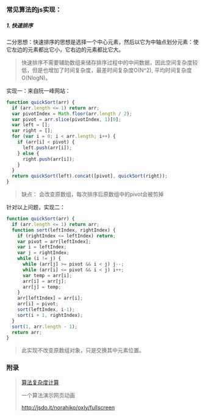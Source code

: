 ### 常见算法的js实现：

##### 1. 快速排序

二分思想：快速排序的思想是选择一个中心元素，然后以它为中轴点划分元素：使它左边的元素都比它小，它右边的元素都比它大。

> 快速排序不需要辅助数组来储存排序过程中的中间数据，因此空间复杂度较低，但是也增加了时间复杂度，最差时间复杂度O(N^2), 平均时间复杂度O(NlogN)。

实现一：来自阮一峰网站：

```javascript
function quickSort(arr) {
  if (arr.length <= 1) return arr;
  var pivotIndex = Math.floor(arr.length / 2);
  var pivot = arr.slice(pivotIndex, 1)[0];
  var left = [];
  var right = [];
  for (var i = 0; i < arr.length; i++) {
    if (arr[i] < pivot) {
      left.push(arr[i]);
    } else {
      right.push(arr[i]);
    }
  }
  return quickSort(left).concat([pivot], quickSort(right));
} 
```

> 缺点： 会改变原数组，每次排序后原数组中的pivot会被剪掉



针对以上问题，实现二：

```javascript
function quickSort(arr) {
  if (arr.length <= 1) return arr;
  function sort(leftIndex, rightIndex) {
    if (rightIndex <= leftIndex) return;
   	var pivot = arr[leftIndex];
	var i = leftIndex;
    var j = rightIndex;
	while (i != j) {
      while (arr[j] >= pivot && i < j) j--;
      while (arr[i] <= pivot && i < j) i++;
      var temp = arr[i];
      arr[i] = arr[j];
      arr[j] = temp;      
	}
    arr[leftIndex] = arr[i];
    arr[i] = pivot;
    sort(leftIndex, i-1);
    sort(i + 1, rightIndex);
  }
  sort(1, arr.length - 1);
  return arr;
}
```

> 此实现不改变原数组对象，只是交换其中元素位置。









### 附录

> [算法复杂度计算](http://blog.csdn.net/wuxinyicomeon/article/details/5996675)
>
> 一个算法演示网页动画
>
> http://jsdo.it/norahiko/oxIy/fullscreen